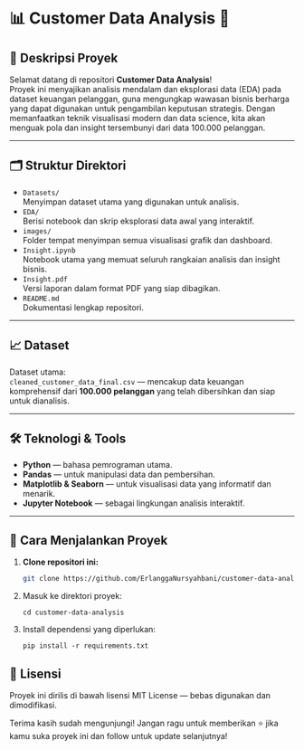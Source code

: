 # 📊 Customer Data Analysis 🚀

## 🌟 Deskripsi Proyek

Selamat datang di repositori **Customer Data Analysis**!  
Proyek ini menyajikan analisis mendalam dan eksplorasi data (EDA) pada dataset keuangan pelanggan, guna mengungkap wawasan bisnis berharga yang dapat digunakan untuk pengambilan keputusan strategis. Dengan memanfaatkan teknik visualisasi modern dan data science, kita akan menguak pola dan insight tersembunyi dari data 100.000 pelanggan.

---

## 🗂️ Struktur Direktori

- `Datasets/`  
  Menyimpan dataset utama yang digunakan untuk analisis.
- `EDA/`  
  Berisi notebook dan skrip eksplorasi data awal yang interaktif.
- `images/`  
  Folder tempat menyimpan semua visualisasi grafik dan dashboard.
- `Insight.ipynb`  
  Notebook utama yang memuat seluruh rangkaian analisis dan insight bisnis.
- `Insight.pdf`  
  Versi laporan dalam format PDF yang siap dibagikan.
- `README.md`  
  Dokumentasi lengkap repositori.

---

## 📈 Dataset

Dataset utama:  
`cleaned_customer_data_final.csv` — mencakup data keuangan komprehensif dari **100.000 pelanggan** yang telah dibersihkan dan siap untuk dianalisis.

---

## 🛠️ Teknologi & Tools

- **Python** — bahasa pemrograman utama.  
- **Pandas** — untuk manipulasi data dan pembersihan.  
- **Matplotlib & Seaborn** — untuk visualisasi data yang informatif dan menarik.  
- **Jupyter Notebook** — sebagai lingkungan analisis interaktif.

---

## 🚀 Cara Menjalankan Proyek

1. **Clone repositori ini:**

   ```bash
   git clone https://github.com/ErlanggaNursyahbani/customer-data-analysis.git
   ```
2. Masuk ke direktori proyek:
   ```
   cd customer-data-analysis
   ```
3. Install dependensi yang diperlukan:
   ```
   pip install -r requirements.txt
   ```

## 📜 Lisensi
Proyek ini dirilis di bawah lisensi MIT License — bebas digunakan dan dimodifikasi.

Terima kasih sudah mengunjungi! Jangan ragu untuk memberikan ⭐️ jika kamu suka proyek ini dan follow untuk update selanjutnya!



